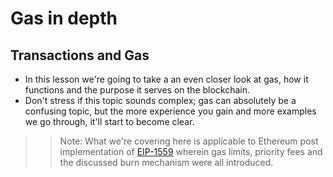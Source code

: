 # Gas in depth

## Transactions and Gas
- In this lesson we're going to take a an even closer look at gas, how it functions and the purpose it serves on the blockchain.
- Don't stress if this topic sounds complex; gas can absolutely be a confusing topic, but the more experience you gain and more examples we go through, it'll start to become clear.

>> Note: What we're covering here is applicable to Ethereum post implementation of [EIP-1559](https://eips.ethereum.org/EIPS/eip-1559) wherein gas limits, priority fees and the discussed burn mechanism were all introduced.

##
